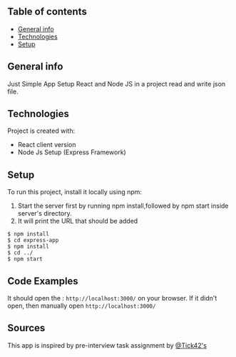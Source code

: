 ## Table of contents
* [General info](#general-info)
* [Technologies](#technologies)
* [Setup](#setup)

## General info
Just Simple App
	Setup React and Node JS in a project
	read and write json file.
## Technologies
Project is created with:
* React client version
* Node Js Setup (Express Framework) 
	
## Setup
To run this project, install it locally using npm:
1. Start the server first by running npm install,followed by npm start inside server's directory.
2. It will print the URL that should be added 
```
$ npm install
$ cd express-app
$ npm install
$ cd ../
$ npm start
```
## Code Examples
It should open the : `http://localhost:3000/` on your browser.
If it didn't open, then manually open `http://localhost:3000/`

## Sources
This app is inspired by pre-interview task assignment by [@Tick42's](https://github.com/zvHristov/)
